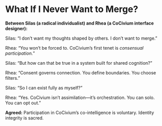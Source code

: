 <!-- status: stub; target: 150+ words -->
<!-- status: stub; target: 150+ words -->
<!-- status: stub; target: 150+ words -->
<!-- status: stub; target: 150+ words -->
<!-- status: stub; target: 150+ words -->
<!-- status: stub; target: 150+ words -->
# What If I Never Want to Merge?

**Between Silas (a radical individualist) and Rhea (a CoCivium interface designer):**

Silas: “I don’t want my thoughts shaped by others. I don’t want to merge.”

Rhea: “You won’t be forced to. CoCivium’s first tenet is *consensual participation.*”

Silas: “But how can that be true in a system built for shared cognition?”

Rhea: “Consent governs connection. You define boundaries. You choose filters.”

Silas: “So I can exist fully as myself?”

Rhea: “Yes. CoCivium isn’t assimilation—it’s orchestration. You can solo. You can opt out.”

**Agreed:**
Participation in CoCivium’s co-intelligence is voluntary. Identity integrity is sacred.








